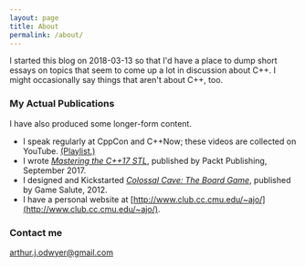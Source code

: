 ```yaml
---
layout: page
title: About
permalink: /about/
---
```


I started this blog on 2018-03-13 so that I'd have a place to dump short essays on topics that
seem to come up a lot in discussion about C++. I might occasionally say things that aren't
about C++, too.

### My Actual Publications

I have also produced some longer-form content.

* I speak regularly at CppCon and C++Now; these videos are collected on YouTube. [(Playlist.)](https://www.youtube.com/playlist?list=PLXTVlgmc2KcD3mgkZfrq3jJl8RNaAz-lp)
* I wrote *[Mastering the C++17 STL](https://amzn.to/2CTujmN)*, published by Packt Publishing, September 2017.
* I designed and Kickstarted *[Colossal Cave: The Board Game](https://amzn.to/2RvFYQV)*, published by Game Salute, 2012.
* I have a personal website at [http://www.club.cc.cmu.edu/~ajo/](http://www.club.cc.cmu.edu/~ajo/).

### Contact me

[arthur.j.odwyer@gmail.com](mailto:arthur.j.odwyer@gmail.com)
